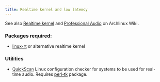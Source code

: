 ```yaml
---
title: Realtime kernel and low latency
---
```


See also
[Realtime kernel](https://wiki.archlinux.org/index.php/Realtime_kernel) and
[Professional Audio](https://wiki.archlinux.org/index.php/Professional_audio)
on Archlinux Wiki.

### Packages required:

* [linux-rt](https://aur.archlinux.org/packages/?K=linux-rt)
  or alternative realtime kernel

### Utilities

* [QuickScan](https://github.com/raboof/realtimeconfigquickscan/)
  Linux configuration checker for systems to be used for real-time audio.
  Requires [perl-tk](https://www.archlinux.org/packages/extra/x86_64/perl-tk/)
  package.
